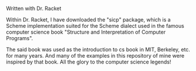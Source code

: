 Written with Dr. Racket

Within Dr. Racket, I have downloaded the "sicp" package, which is a Scheme implementation suited for the Scheme dialect used in the famous computer science book "Structure and Interpretation of Computer Programs". 

The said book was used as the introduction to cs book in MIT, Berkeley, etc. for many years. And many of the examples in this repository of mine were inspired by that book. All the glory to the computer science legends!
